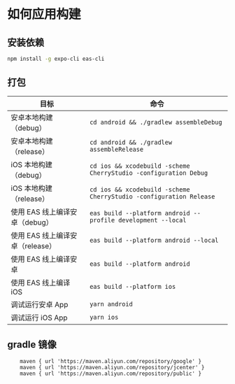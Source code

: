 # 如何应用构建

## 安装依赖

```bash
npm install -g expo-cli eas-cli
```

## 打包

| 目标                             | 命令                                                                  |
| -------------------------------- | --------------------------------------------------------------------- |
| 安卓本地构建（debug）            | `cd android && ./gradlew assembleDebug`                               |
| 安卓本地构建（release）          | `cd android && ./gradlew assembleRelease`                             |
| iOS 本地构建（debug）            | `cd ios && xcodebuild -scheme CherryStudio -configuration Debug`   |
| iOS 本地构建（release）          | `cd ios && xcodebuild -scheme CherryStudio -configuration Release` |
| 使用 EAS 线上编译安卓（debug）   | `eas build --platform android --profile development --local`          |
| 使用 EAS 线上编译安卓（release） | `eas build --platform android --local`                                |
| 使用 EAS 线上编译安卓            | `eas build --platform android`                                        |
| 使用 EAS 线上编译 iOS            | `eas build --platform ios`                                            |
| 调试运行安卓 App                 | `yarn android`                                                        |
| 调试运行 iOS App                 | `yarn ios`                                                            |

## gradle 镜像

```
    maven { url 'https://maven.aliyun.com/repository/google' }
    maven { url 'https://maven.aliyun.com/repository/jcenter' }
    maven { url 'https://maven.aliyun.com/repository/public' }
```
